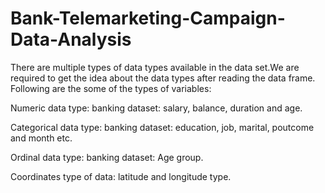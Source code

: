 # Bank-Telemarketing-Campaign-Data-Analysis
There are multiple types of data types available in the data set.We are required to get the idea about the data types after reading the data frame.
Following are the some of the types of variables:

Numeric data type: banking dataset: salary, balance, duration and age.

Categorical data type: banking dataset: education, job, marital, poutcome and month etc.

Ordinal data type: banking dataset: Age group.

Coordinates type of data: latitude and longitude type.
